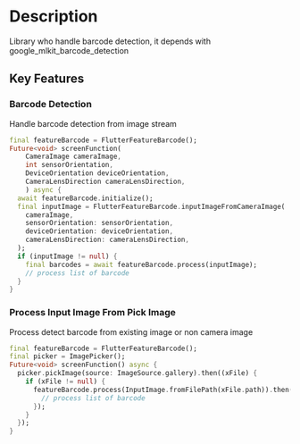# Description

Library who handle barcode detection, it depends with google_mlkit_barcode_detection

## Key Features

### Barcode Detection

Handle barcode detection from image stream

```dart
final featureBarcode = FlutterFeatureBarcode();
Future<void> screenFunction(
    CameraImage cameraImage,
    int sensorOrientation,
    DeviceOrientation deviceOrientation,
    CameraLensDirection cameraLensDirection,
    ) async {
  await featureBarcode.initialize();
  final inputImage = FlutterFeatureBarcode.inputImageFromCameraImage(
    cameraImage,
    sensorOrientation: sensorOrientation,
    deviceOrientation: deviceOrientation,
    cameraLensDirection: cameraLensDirection,
  );
  if (inputImage != null) {
    final barcodes = await featureBarcode.process(inputImage);
    // process list of barcode
  }
}
```

### Process Input Image From Pick Image

Process detect barcode from existing image or non camera image

```dart
final featureBarcode = FlutterFeatureBarcode();
final picker = ImagePicker();
Future<void> screenFunction() async {
  picker.pickImage(source: ImageSource.gallery).then((xFile) {
    if (xFile != null) {
      featureBarcode.process(InputImage.fromFilePath(xFile.path)).then((barcodes) {
        // process list of barcode
      });
    }
  });
}
```
